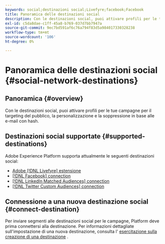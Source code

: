 ```yaml
---
keywords: social;destinazioni social;Livefyre;facebook;Facebook
title: Panoramica delle destinazioni social
description: Con le destinazioni social, puoi attivare profili per le tue campagne per il targeting del pubblico, la personalizzazione e la soppressione in base alle e-mail con hash.
exl-id: c5da8dae-c1ff-45a8-b769-037d7bb7947a
source-git-commit: 9ec7bd591af6c76a794f83d5a984017330328238
workflow-type: tm+mt
source-wordcount: '106'
ht-degree: 0%

---
```


# Panoramica delle destinazioni social {#social-network-destinations}

## Panoramica {#overview}

Con le destinazioni social, puoi attivare profili per le tue campagne per il targeting del pubblico, la personalizzazione e la soppressione in base alle e-mail con hash.

## Destinazioni social supportate {#supported-destinations}

Adobe Experience Platform supporta attualmente le seguenti destinazioni social:

* [Adobe [!DNL Livefyre] estensione](adobe-livefyre.md)
* [[!DNL Facebook] connection](facebook.md)
* [[!DNL LinkedIn Matched Audiences] connection](linkedin.md)
* [[!DNL Twitter Custom Audiences] connection](twitter.md)

## Connessione a una nuova destinazione social {#connect-destination}

Per inviare segmenti alle destinazioni social per le campagne, Platform deve prima connettersi alla destinazione. Per informazioni dettagliate sull&#39;impostazione di una nuova destinazione, consulta l&#39; [esercitazione sulla creazione di una destinazione](../../ui/connect-destination.md) .